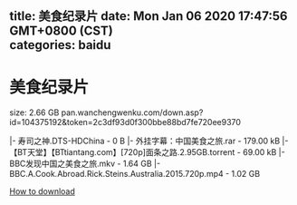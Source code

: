 
title: 美食纪录片
date: Mon Jan 06 2020 17:47:56 GMT+0800 (CST)    
categories: baidu
---

# 美食纪录片
size: 2.66 GB
 pan.wanchengwenku.com/down.asp?id=104375192&token=2c3df93d0f300bbe88bd7fe720ee9370
 
|- 寿司之神.DTS-HDChina - 0 B
|- 外挂字幕：中国美食之旅.rar - 179.00 kB
|- 【BT天堂】【BTtiantang.com】[720p]面条之路.2.95GB.torrent - 69.00 kB
|- BBC发现中国之美食之旅.mkv - 1.64 GB
|- BBC.A.Cook.Abroad.Rick.Steins.Australia.2015.720p.mp4 - 1.02 GB

[How to download](https://bpcam.bemobtrk.com/go/2ceec3aa-1ca2-46d6-b9ff-aaa5c184517c?jno=256)